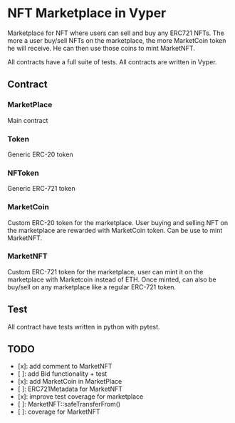 # NFT Marketplace in Vyper


Marketplace for NFT where users can sell and buy any ERC721 NFTs. The more a user buy/sell NFTs on the marketplace, the more MarketCoin token he will receive. He can then use those coins to mint MarketNFT.

All contracts have a full suite of tests.
All contracts are written in Vyper.


## Contract

### MarketPlace
Main contract 

### Token
Generic ERC-20 token

### NFToken
Generic ERC-721 token

### MarketCoin
Custom  ERC-20 token for the marketplace. User buying and selling NFT on the marketplace are rewarded with MarketCoin token. Can be use to mint MarketNFT.

### MarketNFT
Custom ERC-721 token for the marketplace, user can mint it on the marketplace with Marketcoin instead of ETH. Once minted, can also be buy/sell on any marketplace like a regular ERC-721 token.

## Test
All contract have tests written in python with pytest.


## TODO
- [x]: add comment to MarketNFT
- [ ]: add Bid functionality + test
- [x]: add MarketCoin in MarketPlace
- [ ]: ERC721Metadata for MarketNFT
- [x]: improve test coverage for marketplace
- [ ]: MarketNFT::safeTransferFrom()
- [ ]: coverage for MarketNFT